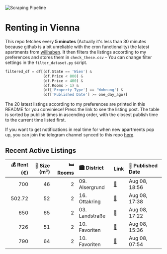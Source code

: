 ![Scraping Pipeline](https://github.com/AthomsG/renting-in-vienna/actions/workflows/run_pipeline.yml/badge.svg)


# Renting in Vienna

This repo fetches every **5 minutes** (Actually it's less than 30 minutes because github is a bit unreliable with the cron functionality) the latest apartments from [willhaben](https://www.willhaben.at/).
It then filters the listings according to my preferences and stores them in `check_these.csv` - You can change filter settings in the `filter_dataset.py` script.

```python
filtered_df = df[(df.State == 'Wien') & 
                 (df.Price < 800) &
                 (df.Price > 400) &
                 (df.Rooms > 1) &
                 (df['Property Type'] == 'Wohnung') &
                 (df['Published Date'] >= one_day_ago)]
```

The 20 latest listings according to my preferences are printed in this README for you conviniece! Press the link to see the listing post.
The table is sorted by publish times in ascending order, with the closest publish time to the current time listed first.

If you want to get notifications in real time for when new apartments pop up, you can join the telegram channel synced to this repo [here](https://t.me/+1HPAYOf5BSsyNTlk).

## Recent Active Listings

|   💰 Rent (€) |   📏 Size (m²) |   🛏️ Rooms | 🏙️ District    | Link                                                                                                                                                                         | 📅 Published Date   |
|-------------:|--------------:|-----------:|:---------------|:-----------------------------------------------------------------------------------------------------------------------------------------------------------------------------|:-------------------|
|       700    |            46 |          2 | 09. Alsergrund | [🔗](https://www.willhaben.at/iad/immobilien/d/mietwohnungen/wien/wien-1090-alsergrund/singlewohnung-im-09.-bezirk-1006979128/)                                               | Aug 08, 18:56      |
|       502.72 |            52 |          2 | 16. Ottakring  | [🔗](https://www.willhaben.at/iad/immobilien/d/mietwohnungen/wien/wien-1160-ottakring/gemeindewohnung---direktvergabe-mit-wiener-wohn-ticket-1897063633/)                     | Aug 08, 17:38      |
|       650    |            65 |          2 | 03. Landstraße | [🔗](https://www.willhaben.at/iad/immobilien/d/mietwohnungen/wien/wien-1030-landstra%C3%9Fe/m%C3%B6belierte-2-zimmer-wohnung-mit-loggia-in-1030-wien-sofort-frei-1849765413/) | Aug 08, 17:22      |
|       726    |            51 |          2 | 10. Favoriten  | [🔗](https://www.willhaben.at/iad/immobilien/d/mietwohnungen/wien/wien-1100-favoriten/helle-mietwohnung-859830543/)                                                           | Aug 08, 15:36      |
|       790    |            64 |          2 | 10. Favoriten  | [🔗](https://www.willhaben.at/iad/immobilien/d/mietwohnungen/wien/wien-1100-favoriten/helle-wohnung-mit-guter-verkehrsanbindung-1221127411/)                                  | Aug 08, 07:54      |
